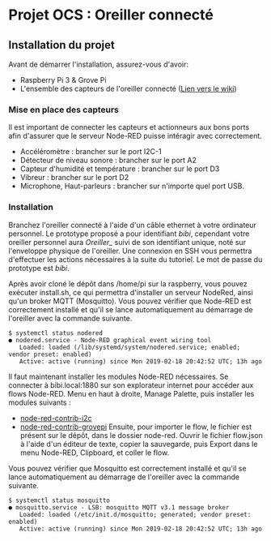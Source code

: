 # Projet OCS : Oreiller connecté

## Installation du projet

Avant de démarrer l'installation, assurez-vous d'avoir:
 * Raspberry Pi 3 & Grove Pi
 * L'ensemble des capteurs de l'oreiller connecté ([Lien vers le wiki](https://github.com/ltb-bossuyt/ocs-coussin-connecte/wiki/Description-infrastructurelle))

### Mise en place des capteurs

Il est important de connecter les capteurs et actionneurs aux bons ports afin d'assurer que le serveur Node-RED puisse intéragir avec correctement.
 * Accéléromètre : brancher sur le port I2C-1
 * Détecteur de niveau sonore : brancher sur le port A2
 * Capteur d'humidité et température : brancher sur le port D3
 * Vibreur : brancher sur le port D2
 * Microphone, Haut-parleurs : brancher sur n'importe quel port USB.

### Installation

Branchez l'oreiller connecté à l'aide d'un câble ethernet à votre ordinateur personnel. Le prototype proposé a pour identifiant *bibi*, cependant votre oreiller personnel aura *Oreiller_* suivi de son identifiant unique, noté sur l'enveloppe physique de l'oreiller. Une connexion en SSH vous permettra d'effectuer les actions nécessaires à la suite du tutoriel. Le mot de passe du prototype est *bibi*.

Après avoir cloné le dépôt dans /home/pi sur la raspberry, vous pouvez exécuter install.sh, ce qui permettra d'installer un serveur NodeRed, ainsi qu'un broker MQTT (Mosquitto). Vous pouvez vérifier que Node-RED est correctement installé et qu'il se lance automatiquement au démarrage de l'oreiller avec la commande suivante. 
```
$ systemctl status nodered
● nodered.service - Node-RED graphical event wiring tool
   Loaded: loaded (/lib/systemd/system/nodered.service; enabled; vendor preset: enabled)
   Active: active (running) since Mon 2019-02-18 20:42:52 UTC; 13h ago
```

Il faut maintenant installer les modules Node-RED nécessaires. Se connecter à bibi.local:1880 sur son explorateur internet pour accéder aux flows Node-RED. Menu en haut à droite, Manage Palette, puis installer les modules suivants :
 * [node-red-contrib-i2c](https://flows.nodered.org/node/node-red-contrib-i2c)
 * [node-red-contrib-grovepi](https://flows.nodered.org/node/node-red-contrib-grovepi)
 Ensuite, pour importer le flow, le fichier est présent sur le dépôt, dans le dossier node-red. Ouvrir le fichier flow.json à l'aide d'un éditeur de texte, copier la sauvegarde, puis Export dans le menu Node-RED, Clipboard, et coller le flow.

Vous pouvez vérifier que Mosquitto est correctement installé et qu'il se lance automatiquement au démarrage de l'oreiller avec la commande suivante. 
```
$ systemctl status mosquitto
● mosquitto.service - LSB: mosquitto MQTT v3.1 message broker
   Loaded: loaded (/etc/init.d/mosquitto; generated; vendor preset: enabled)
   Active: active (running) since Mon 2019-02-18 20:42:52 UTC; 13h ago
```